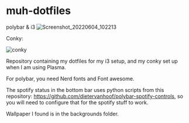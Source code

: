 # muh-dotfiles

polybar & i3
![Screenshot_20220604_102213](https://user-images.githubusercontent.com/90001607/172018564-4d259f94-79de-42f8-b3e9-1f0b6a2808e5.png)

Conky:

![conky](https://user-images.githubusercontent.com/90001607/172029935-80425173-c2d6-40d8-9e60-e85060e6da16.png)



Repository containing my dotfiles for my i3 setup, and my conky set up when I am using Plasma. 

For polybar, you need Nerd fonts and Font awesome.

The spotify status in the bottom bar uses python scripts from this repository: https://github.com/dietervanhoof/polybar-spotify-controls, so you will need to configure that for the spotify stuff to work.

Wallpaper I found is in the backgrounds folder.
